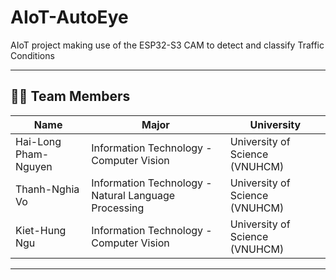 # AIoT-AutoEye
 AIoT project making use of the ESP32-S3 CAM to detect and classify Traffic Conditions

---


## 👨‍💻 Team Members

| **Name**             | **Major**                                            | **University**                 |
|----------------------|------------------------------------------------------|--------------------------------|
| Hai-Long Pham-Nguyen | Information Technology - Computer Vision             | University of Science (VNUHCM) |
| Thanh-Nghia Vo       | Information Technology - Natural Language Processing | University of Science (VNUHCM) |
| Kiet-Hung Ngu        | Information Technology - Computer Vision             | University of Science (VNUHCM) |

---